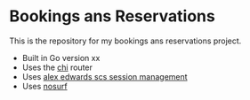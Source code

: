 # Bookings ans Reservations

This is the repository for my bookings ans reservations project.

- Built in Go version xx
- Uses the [chi](https://github.com/go-chi/chi) router
- Uses [alex edwards scs session management](https://github.com/alexedwards/scs/v2)
- Uses [nosurf](https://github.com/justinas/nosurf)